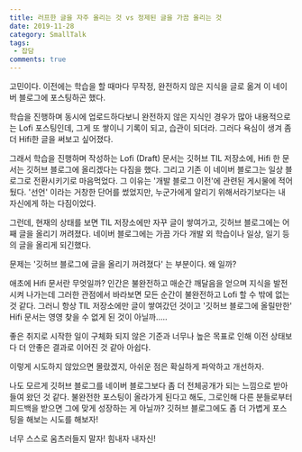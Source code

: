 ```yaml
---
title: 러프한 글을 자주 올리는 것 vs 정제된 글을 가끔 올리는 것
date: 2019-11-28
category: SmallTalk
tags:
 - 잡담
comments: true
---
```


고민이다.
이전에는 학습을 할 때마다 무작정, 완전하지 않은 지식을 글로 옮겨 이 네이버 블로그에 포스팅하곤 했다.
<!-- more -->

학습을 진행하며 동시에 업로드하다보니 완전하지 않은 지식인 경우가 많아 내용적으로는 Lofi 포스팅인데, 그게 또 쌓이니 기록이 되고, 습관이 되더라.
그러다 욕심이 생겨 좀 더 Hifi한 글을 써보고 싶어졌다.


그래서
학습을 진행하며 작성하는 Lofi (Draft) 문서는 깃허브 TIL 저장소에,
Hifi 한 문서는 깃허브 블로그에 올리겠다는 다짐을 했다.
그리고 기존 이 네이버 블로그는 일상 블로그로 전환시키기로 마음먹었다.
그 이유는 '개발 블로그 이전'에 관련된 게시물에 적어뒀다.
'선언' 이라는 거창한 단어를 썼었지만, 누군가에게 알리기 위해서라기보다는 내 자신에게 하는 다짐이었다.


그런데, 현재의 상태를 보면
TIL 저장소에만 자꾸 글이 쌓여가고,
깃허브 블로그에는 어째 글을 올리기 꺼려졌다.
네이버 블로그에는 가끔 가다 개발 외 학습이나 일상, 일기 등의 글을 올리게 되긴했다.


문제는
'깃허브 블로그에 글을 올리기 꺼려졌다' 는 부분이다.
왜 일까?


애초에 Hifi 문서란 무엇일까?
인간은 불완전하고 매순간 깨달음을 얻으며 지식을 발전시켜 나가는데
그러한 관점에서 바라보면 모든 순간이 불완전하고 Lofi 할 수 밖에 없는 것 같다.
그러니 항상 TIL 저장소에만 글이 쌓여갔던 것이고 '깃허브 블로그에 올릴만한' Hifi 문서는 영영 찾을 수 없게 된 것이 아닐까.....


좋은 취지로 시작한 일이
구체화 되지 않은 기준과 너무나 높은 목표로 인해
이전 상태보다 더 안좋은 결과로 이어진 것 같아 아쉽다.


이렇게 시도하지 않았으면 몰랐겠지,
아쉬운 점은 확실하게 파악하고 개선하자.


나도 모르게 깃허브 블로그를 네이버 블로그보다 좀 더 전체공개가 되는 느낌으로 받아들여 왔던 것 같다.
불완전한 포스팅이 올라가게 된다고 해도, 그로인해 다른 분들로부터 피드백을 받으면 그에 맞게 성장하는 게 아닐까?
깃허브 블로그에도 좀 더 가볍게 포스팅을 해보는 시도를 해보자!


너무 스스로 움츠러들지 말자!
힘내자 내자신!
